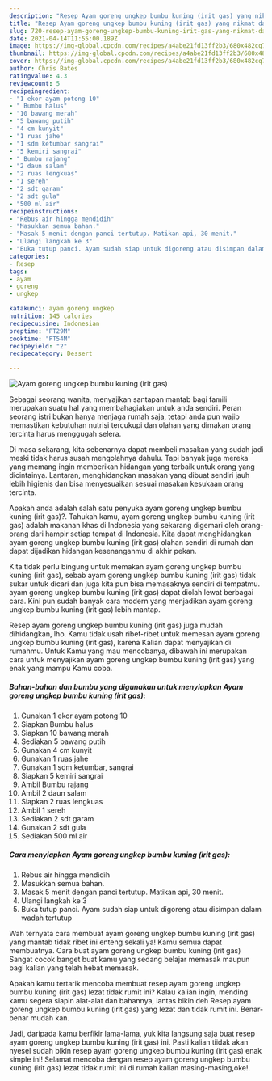 ```yaml
---
description: "Resep Ayam goreng ungkep bumbu kuning (irit gas) yang nikmat dan Mudah Dibuat"
title: "Resep Ayam goreng ungkep bumbu kuning (irit gas) yang nikmat dan Mudah Dibuat"
slug: 720-resep-ayam-goreng-ungkep-bumbu-kuning-irit-gas-yang-nikmat-dan-mudah-dibuat
date: 2021-04-14T11:55:00.189Z
image: https://img-global.cpcdn.com/recipes/a4abe21fd13ff2b3/680x482cq70/ayam-goreng-ungkep-bumbu-kuning-irit-gas-foto-resep-utama.jpg
thumbnail: https://img-global.cpcdn.com/recipes/a4abe21fd13ff2b3/680x482cq70/ayam-goreng-ungkep-bumbu-kuning-irit-gas-foto-resep-utama.jpg
cover: https://img-global.cpcdn.com/recipes/a4abe21fd13ff2b3/680x482cq70/ayam-goreng-ungkep-bumbu-kuning-irit-gas-foto-resep-utama.jpg
author: Chris Bates
ratingvalue: 4.3
reviewcount: 5
recipeingredient:
- "1 ekor ayam potong 10"
- " Bumbu halus"
- "10 bawang merah"
- "5 bawang putih"
- "4 cm kunyit"
- "1 ruas jahe"
- "1 sdm ketumbar sangrai"
- "5 kemiri sangrai"
- " Bumbu rajang"
- "2 daun salam"
- "2 ruas lengkuas"
- "1 sereh"
- "2 sdt garam"
- "2 sdt gula"
- "500 ml air"
recipeinstructions:
- "Rebus air hingga mendidih"
- "Masukkan semua bahan."
- "Masak 5 menit dengan panci tertutup. Matikan api, 30 menit."
- "Ulangi langkah ke 3"
- "Buka tutup panci. Ayam sudah siap untuk digoreng atau disimpan dalam wadah tertutup"
categories:
- Resep
tags:
- ayam
- goreng
- ungkep

katakunci: ayam goreng ungkep 
nutrition: 145 calories
recipecuisine: Indonesian
preptime: "PT29M"
cooktime: "PT54M"
recipeyield: "2"
recipecategory: Dessert

---
```



![Ayam goreng ungkep bumbu kuning (irit gas)](https://img-global.cpcdn.com/recipes/a4abe21fd13ff2b3/680x482cq70/ayam-goreng-ungkep-bumbu-kuning-irit-gas-foto-resep-utama.jpg)

Sebagai seorang wanita, menyajikan santapan mantab bagi famili merupakan suatu hal yang membahagiakan untuk anda sendiri. Peran seorang istri bukan hanya menjaga rumah saja, tetapi anda pun wajib memastikan kebutuhan nutrisi tercukupi dan olahan yang dimakan orang tercinta harus menggugah selera.

Di masa  sekarang, kita sebenarnya dapat membeli masakan yang sudah jadi meski tidak harus susah mengolahnya dahulu. Tapi banyak juga mereka yang memang ingin memberikan hidangan yang terbaik untuk orang yang dicintainya. Lantaran, menghidangkan masakan yang dibuat sendiri jauh lebih higienis dan bisa menyesuaikan sesuai masakan kesukaan orang tercinta. 



Apakah anda adalah salah satu penyuka ayam goreng ungkep bumbu kuning (irit gas)?. Tahukah kamu, ayam goreng ungkep bumbu kuning (irit gas) adalah makanan khas di Indonesia yang sekarang digemari oleh orang-orang dari hampir setiap tempat di Indonesia. Kita dapat menghidangkan ayam goreng ungkep bumbu kuning (irit gas) olahan sendiri di rumah dan dapat dijadikan hidangan kesenanganmu di akhir pekan.

Kita tidak perlu bingung untuk memakan ayam goreng ungkep bumbu kuning (irit gas), sebab ayam goreng ungkep bumbu kuning (irit gas) tidak sukar untuk dicari dan juga kita pun bisa memasaknya sendiri di tempatmu. ayam goreng ungkep bumbu kuning (irit gas) dapat diolah lewat berbagai cara. Kini pun sudah banyak cara modern yang menjadikan ayam goreng ungkep bumbu kuning (irit gas) lebih mantap.

Resep ayam goreng ungkep bumbu kuning (irit gas) juga mudah dihidangkan, lho. Kamu tidak usah ribet-ribet untuk memesan ayam goreng ungkep bumbu kuning (irit gas), karena Kalian dapat menyajikan di rumahmu. Untuk Kamu yang mau mencobanya, dibawah ini merupakan cara untuk menyajikan ayam goreng ungkep bumbu kuning (irit gas) yang enak yang mampu Kamu coba.

<!--inarticleads1-->

##### Bahan-bahan dan bumbu yang digunakan untuk menyiapkan Ayam goreng ungkep bumbu kuning (irit gas):

1. Gunakan 1 ekor ayam potong 10
1. Siapkan  Bumbu halus
1. Siapkan 10 bawang merah
1. Sediakan 5 bawang putih
1. Gunakan 4 cm kunyit
1. Gunakan 1 ruas jahe
1. Gunakan 1 sdm ketumbar, sangrai
1. Siapkan 5 kemiri sangrai
1. Ambil  Bumbu rajang
1. Ambil 2 daun salam
1. Siapkan 2 ruas lengkuas
1. Ambil 1 sereh
1. Sediakan 2 sdt garam
1. Gunakan 2 sdt gula
1. Sediakan 500 ml air




<!--inarticleads2-->

##### Cara menyiapkan Ayam goreng ungkep bumbu kuning (irit gas):

1. Rebus air hingga mendidih
1. Masukkan semua bahan.
1. Masak 5 menit dengan panci tertutup. Matikan api, 30 menit.
1. Ulangi langkah ke 3
1. Buka tutup panci. Ayam sudah siap untuk digoreng atau disimpan dalam wadah tertutup




Wah ternyata cara membuat ayam goreng ungkep bumbu kuning (irit gas) yang mantab tidak ribet ini enteng sekali ya! Kamu semua dapat membuatnya. Cara buat ayam goreng ungkep bumbu kuning (irit gas) Sangat cocok banget buat kamu yang sedang belajar memasak maupun bagi kalian yang telah hebat memasak.

Apakah kamu tertarik mencoba membuat resep ayam goreng ungkep bumbu kuning (irit gas) lezat tidak rumit ini? Kalau kalian ingin, mending kamu segera siapin alat-alat dan bahannya, lantas bikin deh Resep ayam goreng ungkep bumbu kuning (irit gas) yang lezat dan tidak rumit ini. Benar-benar mudah kan. 

Jadi, daripada kamu berfikir lama-lama, yuk kita langsung saja buat resep ayam goreng ungkep bumbu kuning (irit gas) ini. Pasti kalian tiidak akan nyesel sudah bikin resep ayam goreng ungkep bumbu kuning (irit gas) enak simple ini! Selamat mencoba dengan resep ayam goreng ungkep bumbu kuning (irit gas) lezat tidak rumit ini di rumah kalian masing-masing,oke!.

